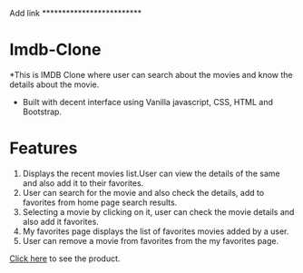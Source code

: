 Add link ************************* 
# Imdb-Clone
*This is IMDB Clone where user can search about the movies and know the details about the movie.
* Built with decent interface using Vanilla javascript, CSS, HTML and Bootstrap.

# Features
1. Displays the recent movies list.User can view the details of the same and also add it to their favorites.
2. User can search for the movie and also check the details, add to favorites from home page search results.
4. Selecting a movie by clicking on it, user can check the movie details and also add it favorites.
5. My favorites page displays the list of favorites movies added by a user.
6. User can remove a movie from favorites from the my favorites page.



<a href="https://www.google.com/" target="_blank">Click here</a> to see the product.
